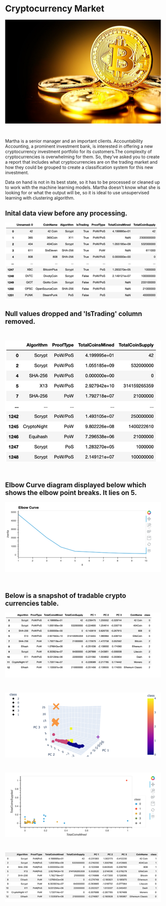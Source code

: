 # Cryptocurrency Market
![cryptoimage.jpeg](images/cryptoimage.jpeg)

<br>

Martha is a senior manager and an important clients. Accountability Accounting, a prominent investment bank, is interested in offering a new cryptocurrency investment portfolio for its customers.The complexity of cryptocurrencies is overwhelming for them. So, they’ve asked you to create a report that includes what cryptocurrencies are on the trading market and how they could be grouped to create a classification system for this new investment.

Data on hand is not in its best state, so it has to be processed or cleaned up to work with the machine learning models. Martha doesn't know what she is looking for or what the output will be, so it is ideal to use unsupervised learning with clustering algorithm. 
<br>
## Inital data view before any processing.
![InitialData.png](images/InitialData.png)

## Null values dropped and 'IsTrading' column removed.

<p>
<br>

![DataMined.png](images/DataMined.png)

<p>
<br>

## Elbow Curve diagram displayed below which shows the elbow point breaks. It lies on 5.
![ElbowCurve.png](images/ElbowCurve.png)

<br>

## Below is a snapshot of tradable crypto currencies table.
![TradableCryptocurrencies.png](images/TradableCryptocurrencies.png)

<br>

![3D-Scatter.png](images/3D-Scatter.png)

<br>

![hvp.png](images/hvp.png)

<br>

![ClusteredDF.png](images/ClusteredDF.png)

<br>

